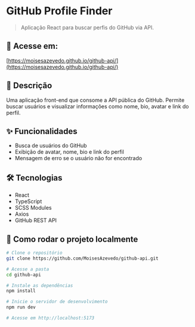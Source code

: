 # GitHub Profile Finder

> Aplicação React para buscar perfis do GitHub via API.

## 🔗 Acesse em:

[https://moisesazevedo.github.io/github-api/](https://moisesazevedo.github.io/github-api/)

## 📝 Descrição

Uma aplicação front-end que consome a API pública do GitHub. Permite buscar usuários e visualizar informações como nome, bio, avatar e link do perfil.

## ✨ Funcionalidades

- Busca de usuários do GitHub
- Exibição de avatar, nome, bio e link do perfil
- Mensagem de erro se o usuário não for encontrado

## 🛠️ Tecnologias

- React
- TypeScript
- SCSS Modules
- Axios
- GitHub REST API

## 🚀 Como rodar o projeto localmente

```bash
# Clone o repositório
git clone https://github.com/MoisesAzevedo/github-api.git
```

```bash
# Acesse a pasta
cd github-api
```

```bash
# Instale as dependências
npm install
```

```bash
# Inicie o servidor de desenvolvimento
npm run dev
```

```bash
# Acesse em http://localhost:5173
```
